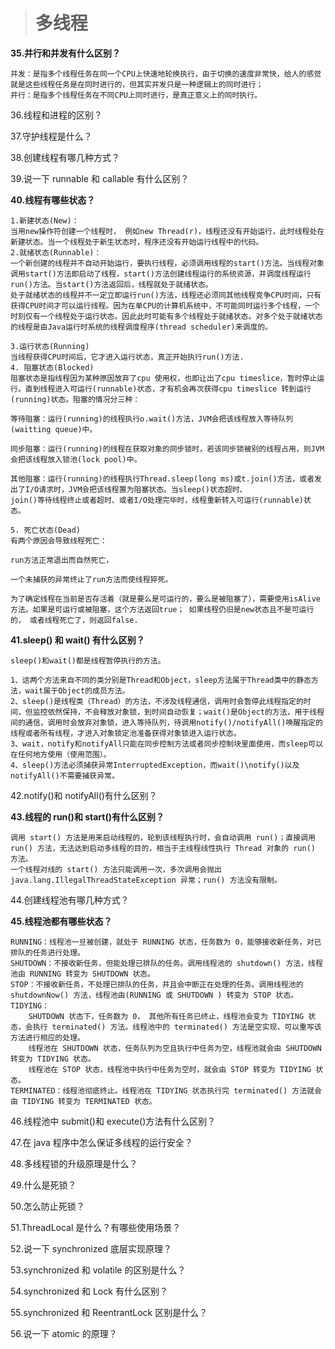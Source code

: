 > # 多线程

**35.并行和并发有什么区别？**
```
并发：是指多个线程任务在同一个CPU上快速地轮换执行，由于切换的速度非常快，给人的感觉就是这些线程任务是在同时进行的，但其实并发只是一种逻辑上的同时进行；
并行：是指多个线程任务在不同CPU上同时进行，是真正意义上的同时执行。
```
36.线程和进程的区别？

37.守护线程是什么？

38.创建线程有哪几种方式？

39.说一下 runnable 和 callable 有什么区别？

**40.线程有哪些状态？**
```
1.新建状态(New)：
当用new操作符创建一个线程时， 例如new Thread(r)，线程还没有开始运行，此时线程处在新建状态。当一个线程处于新生状态时，程序还没有开始运行线程中的代码。
2.就绪状态(Runnable)：
一个新创建的线程并不自动开始运行，要执行线程，必须调用线程的start()方法。当线程对象调用start()方法即启动了线程，start()方法创建线程运行的系统资源，并调度线程运行run()方法。当start()方法返回后，线程就处于就绪状态。
处于就绪状态的线程并不一定立即运行run()方法，线程还必须同其他线程竞争CPU时间，只有获得CPU时间才可以运行线程。因为在单CPU的计算机系统中，不可能同时运行多个线程，一个时刻仅有一个线程处于运行状态。因此此时可能有多个线程处于就绪状态。对多个处于就绪状态的线程是由Java运行时系统的线程调度程序(thread scheduler)来调度的。

3.运行状态(Running)
当线程获得CPU时间后，它才进入运行状态，真正开始执行run()方法.
4. 阻塞状态(Blocked)
阻塞状态是指线程因为某种原因放弃了cpu 使用权，也即让出了cpu timeslice，暂时停止运行。直到线程进入可运行(runnable)状态，才有机会再次获得cpu timeslice 转到运行(running)状态。阻塞的情况分三种：

等待阻塞：运行(running)的线程执行o.wait()方法，JVM会把该线程放入等待队列(waitting queue)中。

同步阻塞：运行(running)的线程在获取对象的同步锁时，若该同步锁被别的线程占用，则JVM会把该线程放入锁池(lock pool)中。

其他阻塞：运行(running)的线程执行Thread.sleep(long ms)或t.join()方法，或者发出了I/O请求时，JVM会把该线程置为阻塞状态。当sleep()状态超时、
join()等待线程终止或者超时、或者I/O处理完毕时，线程重新转入可运行(runnable)状态。

5. 死亡状态(Dead)
有两个原因会导致线程死亡：

run方法正常退出而自然死亡，

一个未捕获的异常终止了run方法而使线程猝死。

为了确定线程在当前是否存活着（就是要么是可运行的，要么是被阻塞了），需要使用isAlive方法。如果是可运行或被阻塞，这个方法返回true； 如果线程仍旧是new状态且不是可运行的， 或者线程死亡了，则返回false.
```
**41.sleep() 和 wait() 有什么区别？**
```
sleep()和wait()都是线程暂停执行的方法。

1、这两个方法来自不同的类分别是Thread和Object，sleep方法属于Thread类中的静态方法，wait属于Object的成员方法。
2、sleep()是线程类（Thread）的方法，不涉及线程通信，调用时会暂停此线程指定的时间，但监控依然保持，不会释放对象锁，到时间自动恢复；wait()是Object的方法，用于线程间的通信，调用时会放弃对象锁，进入等待队列，待调用notify()/notifyAll()唤醒指定的线程或者所有线程，才进入对象锁定池准备获得对象锁进入运行状态。
3、wait，notify和notifyAll只能在同步控制方法或者同步控制块里面使用，而sleep可以在任何地方使用（使用范围）。
4、sleep()方法必须捕获异常InterruptedException，而wait()\notify()以及notifyAll()不需要捕获异常。
```

42.notify()和 notifyAll()有什么区别？

**43.线程的 run()和 start()有什么区别？**
```
调用 start() 方法是用来启动线程的，轮到该线程执行时，会自动调用 run()；直接调用 run() 方法，无法达到启动多线程的目的，相当于主线程线性执行 Thread 对象的 run() 方法。
一个线程对线的 start() 方法只能调用一次，多次调用会抛出 java.lang.IllegalThreadStateException 异常；run() 方法没有限制。
```
44.创建线程池有哪几种方式？

**45.线程池都有哪些状态？**
```
RUNNING：线程池一旦被创建，就处于 RUNNING 状态，任务数为 0，能够接收新任务，对已排队的任务进行处理。
SHUTDOWN：不接收新任务，但能处理已排队的任务。调用线程池的 shutdown() 方法，线程池由 RUNNING 转变为 SHUTDOWN 状态。
STOP：不接收新任务，不处理已排队的任务，并且会中断正在处理的任务。调用线程池的 shutdownNow() 方法，线程池由(RUNNING 或 SHUTDOWN ) 转变为 STOP 状态。
TIDYING：
    SHUTDOWN 状态下，任务数为 0， 其他所有任务已终止，线程池会变为 TIDYING 状态，会执行 terminated() 方法。线程池中的 terminated() 方法是空实现，可以重写该方法进行相应的处理。
    线程池在 SHUTDOWN 状态，任务队列为空且执行中任务为空，线程池就会由 SHUTDOWN 转变为 TIDYING 状态。
    线程池在 STOP 状态，线程池中执行中任务为空时，就会由 STOP 转变为 TIDYING 状态。
TERMINATED：线程池彻底终止。线程池在 TIDYING 状态执行完 terminated() 方法就会由 TIDYING 转变为 TERMINATED 状态。
```

46.线程池中 submit()和 execute()方法有什么区别？

47.在 java 程序中怎么保证多线程的运行安全？

48.多线程锁的升级原理是什么？

49.什么是死锁？

50.怎么防止死锁？

51.ThreadLocal 是什么？有哪些使用场景？

52.说一下 synchronized 底层实现原理？

53.synchronized 和 volatile 的区别是什么？

54.synchronized 和 Lock 有什么区别？

55.synchronized 和 ReentrantLock 区别是什么？

56.说一下 atomic 的原理？